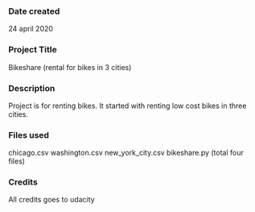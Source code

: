 ### Date created
24 april 2020

### Project Title
Bikeshare (rental for bikes in 3 cities)

### Description
Project is for renting bikes. It started with renting low cost bikes in three cities.

### Files used
chicago.csv washington.csv new_york_city.csv bikeshare.py (total four files)

### Credits
All credits goes to udacity